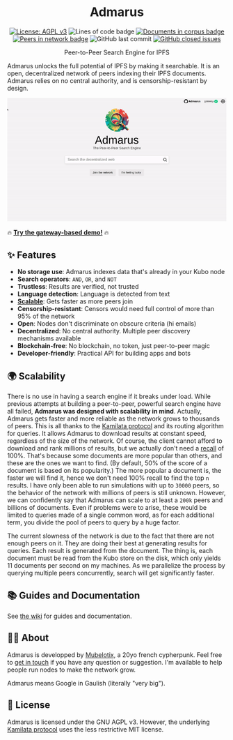 <h1 align="center">Admarus</h1>

<p align="center">
    <a href="https://opensource.org/licenses/agpl-v3"><img src="https://img.shields.io/badge/license-AGPL v3-blue" alt="License: AGPL v3"/></a>
    <img alt="Lines of code badge" src="https://img.shields.io/badge/total%20lines-8512-blue">
    <a href="https://census.admarus.net/"><img alt="Documents in corpus badge" src="https://img.shields.io/badge/dynamic/json?url=https%3A%2F%2Fcensus.admarus.net%2Fapi%2Fv0%2Fstats&query=%24.stats_1h.documents&suffix=%20documents&label=corpus&color=purple"></a>
    <a href="https://census.admarus.net/"><img alt="Peers in network badge" src="https://img.shields.io/badge/dynamic/json?url=https%3A%2F%2Fcensus.admarus.net%2Fapi%2Fv0%2Fstats&query=%24.stats_1h.peers&suffix=%20peers&label=network&color=purple"></a>
    <img alt="GitHub last commit" src="https://img.shields.io/github/last-commit/Mubelotix/admarus-daemon?color=%23347d39" alt="last commit badge"/>
    <a href="https://github.com/Mubelotix/admarus/issues?q=is%3Aissue+is%3Aclosed"><img alt="GitHub closed issues" src="https://img.shields.io/github/issues-closed-raw/Mubelotix/admarus-daemon?color=%23347d39"/></a>
</p>

<p align="center">Peer-to-Peer Search Engine for IPFS</p>

Admarus unlocks the full potential of IPFS by making it searchable. It is an open, decentralized network of peers indexing their IPFS documents. Admarus relies on no central authority, and is censorship-resistant by design.

<p align="center">
    <a href="https://www.youtube.com/watch?v=AKGpNKwBrOY"><img src="https://raw.githubusercontent.com/Mubelotix/admarus/master/.github/assets/demo.gif" alt="Demo GIF of searching on Admarus."/></a>
</p>

🔥 [**Try the gateway-based demo!**](https://admarus.net/) 🔥

<!-- todo: talk about how it incentivize IPFS -->

## ✨ Features

- **No storage use**: Admarus indexes data that's already in your Kubo node
- **Search operators**: `AND`, `OR`, and `NOT`
- **Trustless**: Results are verified, not trusted
- **Language detection**: Language is detected from text
- [**Scalable**](#scalability): Gets faster as more peers join
- **Censorship-resistant**: Censors would need full control of more than 95% of the network
- **Open**: Nodes don't discriminate on obscure criteria (hi emails)
- **Decentralized**: No central authority. Multiple peer discovery mechanisms available
- **Blockchain-free**: No blockchain, no token, just peer-to-peer magic
- **Developer-friendly**: Practical API for building apps and bots

## 🌍 Scalability

There is no use in having a search engine if it breaks under load.
While previous attempts at building a peer-to-peer, powerful search engine have all failed, **Admarus was designed with scalability in mind**.
Actually, Admarus gets faster and more reliable as the network grows to thousands of peers.
This is all thanks to the [Kamilata protocol](https://github.com/mubelotix/kamilata) and its routing algorithm for queries.
It allows Admarus to download results at constant speed, regardless of the size of the network.
Of course, the client cannot afford to download and rank millions of results, but we actually don't need a [recall](https://en.wikipedia.org/wiki/Precision_and_recall) of 100%.
That's because some documents are more popular than others, and these are the ones we want to find.
(By default, 50% of the score of a document is based on its popularity.)
The more popular a document is, the faster we will find it, hence we don't need 100% recall to find the top `n` results.
I have only been able to run simulations with up to `30000` peers, so the behavior of the network with millions of peers is still unknown.
However, we can confidently say that Admarus can scale to at least a `200k` peers and billions of documents.
Even if problems were to arise, these would be limited to queries made of a single common word, as for each additional term, you divide the pool of peers to query by a huge factor.

The current slowness of the network is due to the fact that there are not enough peers on it.
They are doing their best at generating results for queries. Each result is generated from the document.
The thing is, each document must be read from the Kubo store on the disk, which only yields 11 documents per second on my machines.
As we parallelize the process by querying multiple peers concurrently, search will get significantly faster.

## 📚 Guides and Documentation

See [the wiki](https://github.com/Mubelotix/admarus/wiki) for guides and documentation.

## 👨‍💻 About

Admarus is developped by [Mubelotix](https://github.com/Mubelotix), a 20yo french cypherpunk.
Feel free to [get in touch](mailto:mubelotix@gmail.com) if you have any question or suggestion.
I'm available to help people run nodes to make the network grow.

Admarus means Google in Gaulish (literally "very big").

## 📜 License

Admarus is licensed under the GNU AGPL v3.
However, the underlying [Kamilata protocol](https://github.com/Mubelotix/kamilata) uses the less restrictive MIT license.
